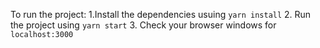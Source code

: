 To run the project:
1.Install the dependencies usuing `yarn install`
2. Run the project using `yarn start`
3. Check your browser windows for `localhost:3000`